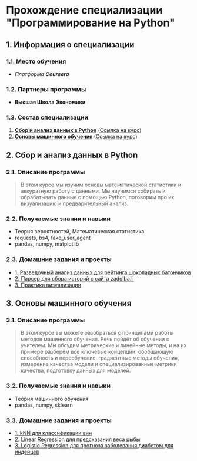 # Прохождение специализации "Программирование на Python"

## **1. Информация о специализации**
### 1.1. Место обучения
- *Платформа __Coursera__*
### 1.2. Партнеры программы
- **Высшая Школа Экономики**

### 1.3. Состав специализации
1. [**Сбор и анализ данных в Python**](#data_collection_and_analysis) ([Ссылка на курс](https://www.coursera.org/learn/data-collection-and-analysis-in-python))
2. [**Основы машинного обучения**](#fundamentals_ml) ([Ссылка на курс](https://www.coursera.org/learn/machine-learning-foundations))

## **2. Сбор и анализ данных в Python** <a name="data_collection_and_analysis"></a>

### 2.1. Описание программы
> В этом курсе мы изучим основы математической статистики и аккуратную работу с данными. Мы научимся собирать и обрабатывать данные с помощью Python, поговорим про их визуализацию и предварительный анализ. 
### 2.2. Получаемые знания и навыки
* Теория вероятностей, Математическая статистика
* requests, bs4, fake_user_agent
* pandas, numpy, matplotlib
### 2.3. Домашние задания и проекты
* [1. Разведочный анализ данных для рейтинга шоколадных батончиков](https://github.com/Daniil-Solo/Machine-learning-HSE-Specialization/tree/main/Data%20collection%20and%20analysis%20in%20Python/Chocolate%20Bar%20Ratings)
* [2. Парсер для сбора историй с сайта zadolba.li](https://github.com/Daniil-Solo/Machine-learning-HSE-Specialization/tree/main/Data%20collection%20and%20analysis%20in%20Python/Parsing%20of%20articles)
* [3. Практика визуализации](https://github.com/Daniil-Solo/Machine-learning-HSE-Specialization/tree/main/Data%20collection%20and%20analysis%20in%20Python/Master%20of%20visualization)

## **3. Основы машинного обучения** <a name="fundamentals_ml"></a>

### 3.1. Описание программы
> В этом курсе вы можете разобраться с принципами работы методов машинного обучения. Речь пойдёт об обучении с учителем. Мы обсудим метрические и линейные методы, и на их примере разберём все ключевые концепции: обобщающую способность и переобучение, градиентные методы обучения, измерение качества модели и специализированные метрики качества, подготовку данных для моделей. 
### 3.2. Получаемые знания и навыки
* Теория машинного обучения
* pandas, numpy, sklearn
### 3.3. Домашние задания и проекты
* [1. kNN для классификации вин](https://github.com/Daniil-Solo/Machine-learning-HSE-Specialization/tree/main/Fundamentals%20of%20Machine%20Learning/kNN%20wine-dataset)
* [2. Linear Regression для предсказания веса рыбы](https://github.com/Daniil-Solo/Machine-learning-HSE-Specialization/tree/main/Fundamentals%20of%20Machine%20Learning/LinReg%20fish-market)
* [3. Logistic Regression для прогноза заболевания диабетом для индейцев](https://github.com/Daniil-Solo/Machine-learning-HSE-Specialization/tree/main/Fundamentals%20of%20Machine%20Learning/LogReg%20Indians%20Diabetes)
